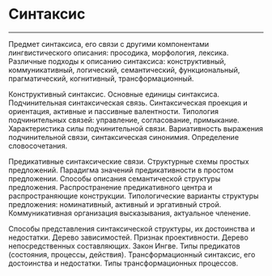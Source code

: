 # Синтаксис

---

Предмет синтаксиса, его связи с другими компонентами лингвистического описания: просодика, морфология, лексика.
Различные подходы к описанию синтаксиса: конструктивный, коммуникативный, логический, семантический, функциональный, прагматический, когнитивный, трансформационный.

Конструктивный синтаксис.
Основные единицы синтаксиса.
Подчинительная синтаксическая связь.
Синтаксическая проекция и ориентация, активные и пассивные валентности.
Типология подчинительных связей: управление, согласование, примыкание.
Характеристика силы подчинительной связи.
Вариативность выражения подчинительной связи, синтаксическая синонимия.
Определение словосочетания.

Предикативные синтаксические связи.
Структурные схемы простых предложений.
Парадигма значений предикативности в простом предложении.
Способы описания семантической структуры предложения.
Распространение предикативного центра и распространяющие конструкции.
Типологические варианты структуры предложения: номинативный, активный и эргативный строй.
Коммуникативная организация высказывания, актуальное членение.

Способы представления синтаксической структуры, их достоинства и недостатки.
Дерево зависимостей.
Признак проективности.
Дерево непосредственных составляющих.
Закон Ингве.
Типы предикатов (состояния, процессы, действия).
Трансформационный синтаксис, его достоинства и недостатки.
Типы трансформационных процессов.
